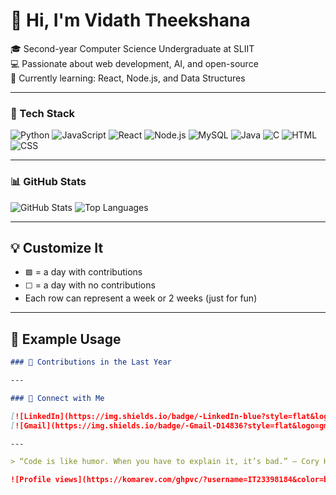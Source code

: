 # 👋 Hi, I'm Vidath Theekshana

🎓 Second-year Computer Science Undergraduate at SLIIT  
💻 Passionate about web development, AI, and open-source  
🌱 Currently learning: React, Node.js, and Data Structures  

---

### 🚀 Tech Stack

![Python](https://img.shields.io/badge/-Python-333333?style=flat&logo=python)
![JavaScript](https://img.shields.io/badge/-JavaScript-333333?style=flat&logo=javascript)
![React](https://img.shields.io/badge/-React-333333?style=flat&logo=react)
![Node.js](https://img.shields.io/badge/-Node.js-333333?style=flat&logo=node.js)
![MySQL](https://img.shields.io/badge/-MySQL-333333?style=flat&logo=mysql)
![Java](https://img.shields.io/badge/-Java-333333?style=flat&logo=java)
![C](https://img.shields.io/badge/-C-333333?style=flat&logo=c)
![HTML](https://img.shields.io/badge/-HTML-333333?style=flat&logo=html5)
![CSS](https://img.shields.io/badge/-CSS-333333?style=flat&logo=css3)

---

### 📊 GitHub Stats

![GitHub Stats](https://github-readme-stats.vercel.app/api?username=IT23398184&show_icons=true&theme=tokyonight)
![Top Languages](https://github-readme-stats.vercel.app/api/top-langs/?username=IT23398184&layout=compact&theme=tokyonight)

---

## 💡 Customize It

- `🟩` = a day with contributions  
- `⬜` = a day with no contributions  
- Each row can represent a week or 2 weeks (just for fun)

---

## 📌 Example Usage

```md
### 📅 Contributions in the Last Year

---

### 🔗 Connect with Me

[![LinkedIn](https://img.shields.io/badge/-LinkedIn-blue?style=flat&logo=linkedin&logoColor=white)](https://www.linkedin.com/in/vidath-theekshana-800b26347)
[![Gmail](https://img.shields.io/badge/-Gmail-D14836?style=flat&logo=gmail&logoColor=white)](mailto:vidaththeekshana@gmail.com)

---

> “Code is like humor. When you have to explain it, it’s bad.” – Cory House

![Profile views](https://komarev.com/ghpvc/?username=IT23398184&color=blue)
